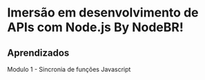 # Imersão em desenvolvimento de APIs com Node.js By NodeBR!

## Aprendizados

Modulo 1 - Sincronia de funções Javascript
